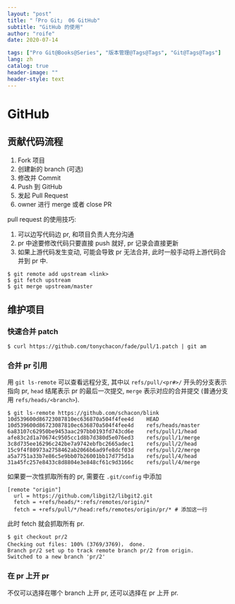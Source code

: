 ```yaml
---
layout: "post"
title: "「Pro Git」 06 GitHub"
subtitle: "GitHub 的使用"
author: "roife"
date: 2020-07-14

tags: ["Pro Git@Books@Series", "版本管理@Tags@Tags", "Git@Tags@Tags"]
lang: zh
catalog: true
header-image: ""
header-style: text
---
```


# GitHub

## 贡献代码流程

1. Fork 项目
2. 创建新的 branch (可选)
3. 修改并 Commit
4. Push 到 GitHub
5. 发起 Pull Request
6. owner 进行 merge 或者 close PR

pull request 的使用技巧:

1. 可以边写代码边 pr, 和项目负责人充分沟通
2. pr 中途要修改代码只要直接 push 就好, pr 记录会直接更新
3. 如果上游代码发生变动, 可能会导致 pr 无法合并, 此时一般手动将上游代码合并到 pr 中.

``` shell
$ git remote add upstream <link>
$ git fetch upstream
$ git merge upstream/master
```

## 维护项目

### 快速合并 patch

``` shell
$ curl https://github.com/tonychacon/fade/pull/1.patch | git am
```

### 合并 pr 引用

用 `git ls-remote` 可以查看远程分支, 其中以 `refs/pull/<pr#>/` 开头的分支表示指向 pr, `head`
结尾表示 pr 的最后一次提交, `merge` 表示对应的合并提交 (普通分支用 `refs/heads/<branch>`).

``` shell
$ git ls-remote https://github.com/schacon/blink
10d539600d86723087810ec636870a504f4fee4d    HEAD
10d539600d86723087810ec636870a504f4fee4d    refs/heads/master
6a83107c62950be9453aac297bb0193fd743cd6e    refs/pull/1/head
afe83c2d1a70674c9505cc1d8b7d380d5e076ed3    refs/pull/1/merge
3c8d735ee16296c242be7a9742ebfbc2665adec1    refs/pull/2/head
15c9f4f80973a2758462ab2066b6ad9fe8dcf03d    refs/pull/2/merge
a5a7751a33b7e86c5e9bb07b26001bb17d775d1a    refs/pull/4/head
31a45fc257e8433c8d8804e3e848cf61c9d3166c    refs/pull/4/merge
```

如果要一次性抓取所有的 pr, 需要在 `.git/config` 中添加

``` gitconfig
[remote "origin"]
  url = https://github.com/libgit2/libgit2.git
  fetch = +refs/heads/*:refs/remotes/origin/*
  fetch = +refs/pull/*/head:refs/remotes/origin/pr/* # 添加这一行
```

此时 fetch 就会抓取所有 pr.

``` shell
$ git checkout pr/2
Checking out files: 100% (3769/3769)， done.
Branch pr/2 set up to track remote branch pr/2 from origin.
Switched to a new branch 'pr/2'
```

### 在 pr 上开 pr

不仅可以选择在哪个 branch 上开 pr, 还可以选择在 pr 上开 pr.
